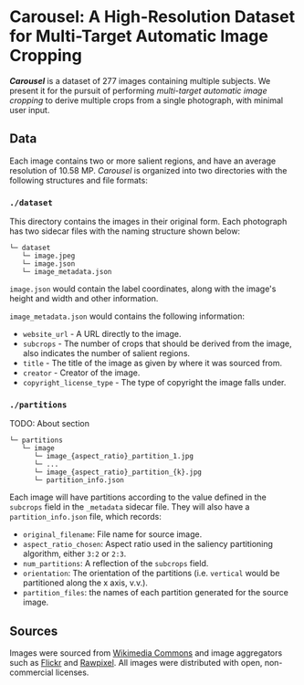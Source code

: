 # Carousel: A High-Resolution Dataset for Multi-Target Automatic Image Cropping

***Carousel*** is a dataset of 277 images containing multiple subjects. We present it for the pursuit of performing *multi-target automatic image cropping* to derive multiple crops from a single photograph, with minimal user input.

## Data

Each image contains two or more salient regions, and have an average resolution of 10.58 MP. *Carousel* is organized into two directories with the following structures and file formats:

### `./dataset`

This directory contains the images in their original form. Each photograph has two sidecar files with the naming structure shown below:

```
└─ dataset
   └─ image.jpeg
   └─ image.json
   └─ image_metadata.json
```

`image.json` would contain the label coordinates, along with the image's height and width and other information.

`image_metadata.json` would contains the following information:
- `website_url` - A URL directly to the image.
- `subcrops` - The number of crops that should be derived from the image, also indicates the number of salient regions.
- `title` - The title of the image as given by where it was sourced from.
- `creator` - Creator of the image.
- `copyright_license_type` - The type of copyright the image falls under.

### `./partitions`

TODO: About section

```
└─ partitions
   └─ image
      └─ image_{aspect_ratio}_partition_1.jpg
      └─ ...
      └─ image_{aspect_ratio}_partition_{k}.jpg
      └─ partition_info.json
```

Each image will have partitions according to the value defined in the `subcrops` field in the `_metadata` sidecar file. They will also have a `partition_info.json` file, which records:
- `original_filename`: File name for source image.
- `aspect_ratio_chosen`: Aspect ratio used in the saliency partitioning algorithm, either `3:2` or `2:3`.
- `num_partitions`: A reflection of the `subcrops` field.
- `orientation`: The orientation of the partitions (i.e. `vertical` would be partitioned along the x axis, v.v.).
- `partition_files`: the names of each partition generated for the source image.

## Sources

Images were sourced from [Wikimedia Commons](https://commons.wikimedia.org/wiki/Main_Page) and image aggregators such as [Flickr](https://www.flickr.com/) and [Rawpixel](https://www.rawpixel.com/). All images were distributed with open, non-commercial licenses.
